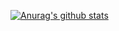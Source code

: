 [![Anurag's github stats](https://github-readme-stats.vercel.app/api?username=sorious77)](https://github.com/anuraghazra/github-readme-stats)
